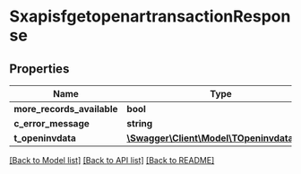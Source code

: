 # SxapisfgetopenartransactionResponse

## Properties
Name | Type | Description | Notes
------------ | ------------- | ------------- | -------------
**more_records_available** | **bool** |  | [optional] 
**c_error_message** | **string** |  | [optional] 
**t_openinvdata** | [**\Swagger\Client\Model\TOpeninvdataResp**](TOpeninvdataResp.md) |  | [optional] 

[[Back to Model list]](../README.md#documentation-for-models) [[Back to API list]](../README.md#documentation-for-api-endpoints) [[Back to README]](../README.md)


